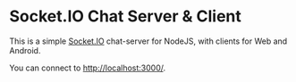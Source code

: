 # Socket.IO Chat Server & Client

This is a simple [Socket.IO](https://github.com/socketio/socket.io) chat-server for NodeJS, with clients for Web and Android. 

You can connect to [http://localhost:3000/](http://localhost:3000).
